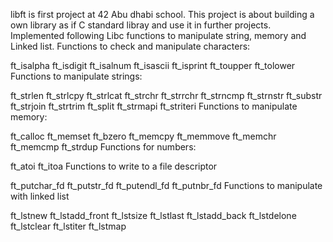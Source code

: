 libft is first project at 42 Abu dhabi school. This project is about building a own library as if C standard libray and use it in further projects.
Implemented following Libc functions to manipulate string, memory and Linked list.
Functions to check and manipulate characters:

ft_isalpha
ft_isdigit
ft_isalnum
ft_isascii
ft_isprint
ft_toupper
ft_tolower
Functions to manipulate strings:

ft_strlen
ft_strlcpy
ft_strlcat
ft_strchr
ft_strrchr
ft_strncmp
ft_strnstr
ft_substr
ft_strjoin
ft_strtrim
ft_split
ft_strmapi
ft_striteri
Functions to manipulate memory:

ft_calloc
ft_memset
ft_bzero
ft_memcpy
ft_memmove
ft_memchr
ft_memcmp
ft_strdup
Functions for numbers:

ft_atoi
ft_itoa
Functions to write to a file descriptor

ft_putchar_fd
ft_putstr_fd
ft_putendl_fd
ft_putnbr_fd
Functions to manipulate with linked list

ft_lstnew
ft_lstadd_front
ft_lstsize
ft_lstlast
ft_lstadd_back
ft_lstdelone
ft_lstclear
ft_lstiter
ft_lstmap
